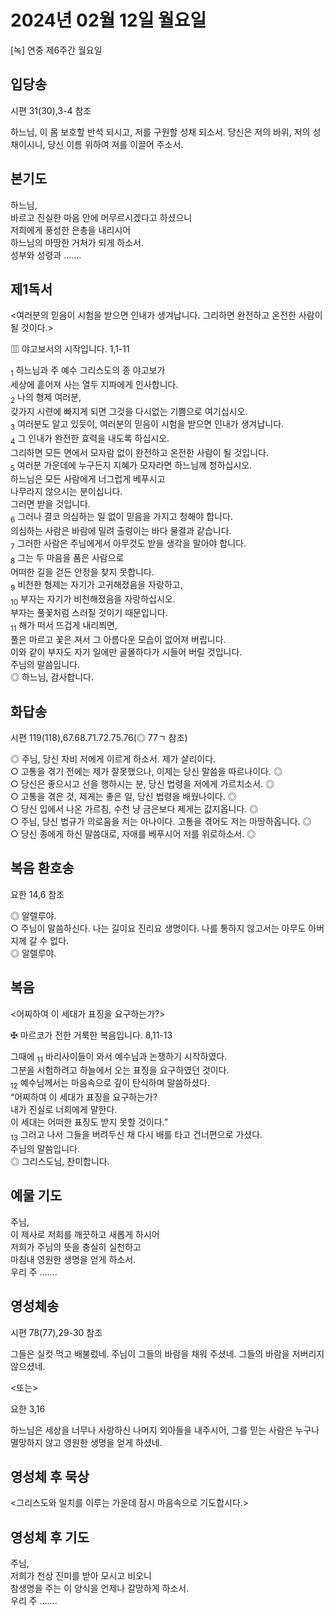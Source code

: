 # 2024년 02월 12일 월요일

[녹] 연중 제6주간 월요일  


## 입당송

시편 31(30),3-4 참조

하느님, 이 몸 보호할 반석 되시고, 저를 구원할 성채 되소서. 당신은 저의 바위, 저의 성채이시니, 당신 이름 위하여 저를 이끌어 주소서.  
  
## 본기도

하느님,  
바르고 진실한 마음 안에 머무르시겠다고 하셨으니  
저희에게 풍성한 은총을 내리시어  
하느님의 마땅한 거처가 되게 하소서.  
성부와 성령과 …….  
  
## 제1독서

<여러분의 믿음이 시험을 받으면 인내가 생겨납니다. 그리하면 완전하고 온전한 사람이 될 것이다.>

▥ 야고보서의 시작입니다. 1,1-11

<sub>1</sub> 하느님과 주 예수 그리스도의 종 야고보가  
세상에 흩어져 사는 열두 지파에게 인사합니다.  
<sub>2</sub> 나의 형제 여러분,  
갖가지 시련에 빠지게 되면 그것을 다시없는 기쁨으로 여기십시오.  
<sub>3</sub> 여러분도 알고 있듯이, 여러분의 믿음이 시험을 받으면 인내가 생겨납니다.  
<sub>4</sub> 그 인내가 완전한 효력을 내도록 하십시오.  
그리하면 모든 면에서 모자람 없이 완전하고 온전한 사람이 될 것입니다.  
<sub>5</sub> 여러분 가운데에 누구든지 지혜가 모자라면 하느님께 청하십시오.  
하느님은 모든 사람에게 너그럽게 베푸시고  
나무라지 않으시는 분이십니다.  
그러면 받을 것입니다.  
<sub>6</sub> 그러나 결코 의심하는 일 없이 믿음을 가지고 청해야 합니다.  
의심하는 사람은 바람에 밀려 출렁이는 바다 물결과 같습니다.  
<sub>7</sub> 그러한 사람은 주님에게서 아무것도 받을 생각을 말아야 합니다.  
<sub>8</sub> 그는 두 마음을 품은 사람으로  
어떠한 길을 걷든 안정을 찾지 못합니다.  
<sub>9</sub> 비천한 형제는 자기가 고귀해졌음을 자랑하고,  
<sub>10</sub> 부자는 자기가 비천해졌음을 자랑하십시오.  
부자는 풀꽃처럼 스러질 것이기 때문입니다.  
<sub>11</sub> 해가 떠서 뜨겁게 내리쬐면,  
풀은 마르고 꽃은 져서 그 아름다운 모습이 없어져 버립니다.  
이와 같이 부자도 자기 일에만 골몰하다가 시들어 버릴 것입니다.  
주님의 말씀입니다.  
◎ 하느님, 감사합니다.  
  
## 화답송

시편 119(118),67.68.71.72.75.76(◎ 77ㄱ 참조)

◎ 주님, 당신 자비 저에게 이르게 하소서. 제가 살리이다.  
○ 고통을 겪기 전에는 제가 잘못했으나, 이제는 당신 말씀을 따르나이다. ◎  
○ 당신은 좋으시고 선을 행하시는 분, 당신 법령을 저에게 가르치소서. ◎  
○ 고통을 겪은 것, 제게는 좋은 일, 당신 법령을 배웠나이다. ◎  
○ 당신 입에서 나온 가르침, 수천 냥 금은보다 제게는 값지옵니다. ◎  
○ 주님, 당신 법규가 의로움을 저는 아나이다. 고통을 겪어도 저는 마땅하옵니다. ◎  
○ 당신 종에게 하신 말씀대로, 자애를 베푸시어 저를 위로하소서. ◎  
  
## 복음 환호송

요한 14,6 참조

◎ 알렐루야.  
○ 주님이 말씀하신다. 나는 길이요 진리요 생명이다. 나를 통하지 않고서는 아무도 아버지께 갈 수 없다.  
◎ 알렐루야.  
  
## 복음

<어찌하여 이 세대가 표징을 요구하는가?>

✠ 마르코가 전한 거룩한 복음입니다. 8,11-13

그때에 <sub>11</sub> 바리사이들이 와서 예수님과 논쟁하기 시작하였다.  
그분을 시험하려고 하늘에서 오는 표징을 요구하였던 것이다.  
<sub>12</sub> 예수님께서는 마음속으로 깊이 탄식하며 말씀하셨다.  
“어찌하여 이 세대가 표징을 요구하는가?  
내가 진실로 너희에게 말한다.  
이 세대는 어떠한 표징도 받지 못할 것이다.”  
<sub>13</sub> 그러고 나서 그들을 버려두신 채 다시 배를 타고 건너편으로 가셨다.  
주님의 말씀입니다.  
◎ 그리스도님, 찬미합니다.  
  
## 예물 기도

주님,  
이 제사로 저희를 깨끗하고 새롭게 하시어  
저희가 주님의 뜻을 충실히 실천하고  
마침내 영원한 생명을 얻게 하소서.  
우리 주 …….  
  
## 영성체송

시편 78(77),29-30 참조

그들은 실컷 먹고 배불렀네. 주님이 그들의 바람을 채워 주셨네. 그들의 바람을 저버리지 않으셨네.  
  
<또는>  
  
요한 3,16  
  
하느님은 세상을 너무나 사랑하신 나머지 외아들을 내주시어, 그를 믿는 사람은 누구나 멸망하지 않고 영원한 생명을 얻게 하셨네.  
## 영성체 후 묵상

<그리스도와 일치를 이루는 가운데 잠시 마음속으로 기도합시다.>  
## 영성체 후 기도

주님,  
저희가 천상 진미를 받아 모시고 비오니  
참생명을 주는 이 양식을 언제나 갈망하게 하소서.  
우리 주 …….